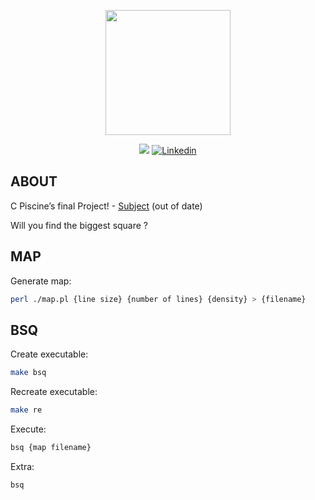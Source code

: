 <p align="center">
    <img src="https://github.com/rrofly/rrofly/blob/main/images/42-Lisboa_CMYK_Horizontal.jpg" height=200/>
</p>

<p align="center">
<img src="https://img.shields.io/badge/State-Finished-blue"/>
<a href='https://www.linkedin.com/in/rofly' target="_blank"><img alt='Linkedin' src='https://img.shields.io/badge/LinkedIn-100000?style=flat-square&logo=Linkedin&logoColor=white&labelColor=0A66C2&color=0A66C2'/></a>
</p>



## ABOUT

C Piscine’s final Project! - [Subject](https://github.com/Rofly01/42-libft) (out of date)

Will you find the biggest square ?


## MAP
Generate map:
```sh
perl ./map.pl {line size} {number of lines} {density} > {filename}
```

## BSQ
Create executable:
```sh
make bsq
```

Recreate executable:
```sh
make re
```

Execute:
```sh
bsq {map filename}
```

Extra:
```sh
bsq
```

